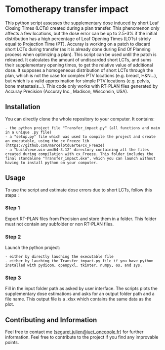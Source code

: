 # Tomotherapy transfer impact

This python script assesses the supplementary dose induced by short Leaf Closing Times (LCTs) created during a plan transfer. This phenomenon only affects a few locations, but the dose error can be up to 2.5-3% if the initial distribution has a high percentage of Leaf Opening Times (LOTs) stricly equal to Projection Time (PT). Accuray is working on a patch to discard short LCTs during transfer (as it is already done during End Of Planning process when optimizing a plan). This script can be used until the patch is released. It calculates the amount of undiscarded short LCTs, and sums their supplementary opening times, to get the relative value of additional dose. It supposes a homogeneous distribution of short LCTs through the plan, which is not the case for complex PTV locations (e.g. breast, H&N...), but which is a valid approximation for simple PTV locations (e.g. pelvis, bone metastasis...). This code only works with RT-PLAN files generated by Accuray Precision (Accuray Inc., Madison, Wisconsin, USA).  
 


## Installation

You can directly clone the whole repository to your computer. It contains: 

	- the python project file "Transfer_impact.py" (all functions and main in a unique .py file)
	- a "setup.py" file which was used to compile the project and create an executable, using the cx_Freeze lib (https://github.com/marcelotduarte/cx_Freeze)
	- a "build\exe.win-amd64-3.12" directory containing all the files created during compilation with cx_Freeze. This folder includes the final standalone "Transfer_impact.exe", which you can launch without having to install python on your computer. 

## Usage

To use the script and estimate dose errors due to short LCTs, follow this steps : 

### Step 1
Export RT-PLAN files from Precision and store them in a folder. This folder must not contain any subfolder or non RT-PLAN files. 

### Step 2 
Launch the python project: 

	- either by directly lauching the executable file 
	- either by lauching the Transfer_impact.py file if you have python installed with pydicom, openpyxl, tkinter, numpy, os, and sys. 

### Step 3 
Fill in the input folder path as asked by user interface. The scripts plots the supplementary dose estimations and asks for an output folder path and a file name. This output file is a .xlsx which contains the same data as the plot. 


## Contributing and Information

Feel free to contact me (seguret.julien@iuct_oncopole.fr) for further information. Feel free to contribute to the project if you find any improvable points. 

